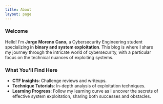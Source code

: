 ```yaml
---
title: About
layout: page
---
```


### Welcome

Hello! I'm **Jorge Moreno Cano**, a Cybersecurity Engineering student specializing in **binary and system exploitation**. This blog is where I share my journey through the intricate world of cybersecurity, with a particular focus on the technical nuances of exploiting systems.

### What You'll Find Here

- **CTF Insights**: Challenge reviews and writeups.
- **Technique Tutorials**: In-depth analysis of exploitation techniques.
- **Learning Progress**: Follow my learning curve as I uncover the secrets of effective system exploitation, sharing both successes and obstacles.


